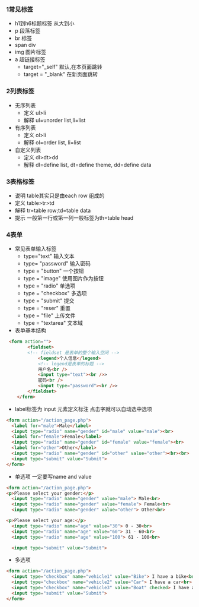 ### 1常见标签
+ h1到h6标题标签 从大到小
+ p 段落标签
+ br 标签
+ span div
+ img 图片标签
+ a 超链接标签
    + target="_self" 默认,在本页面跳转
    + target = "_blank" 在新页面跳转
### 2列表标签
+ 无序列表
    + 定义 ul>li
    + 解释 ul=unorder list,li=list
+ 有序列表
    + 定义 ol>li
    + 解释 ol=order list, li=list
+ 自定义列表
    + 定义 dl>dt>dd
    + 解释 dl=define list, dt=define theme, dd=define data
### 3表格标签
+ 说明 table其实只是由each row 组成的
+ 定义 table>tr>td
+ 解释 tr=table row;td=table data
+ 提示 一般第一行或第一列一般标签为th=table head
### 4表单
+ 常见表单输入标签
    + type="text" 输入文本
    + type= "password" 输入密码
    + type = "button" 一个按钮
    + type = "image" 使用图片作为按钮
    + type = "radio" 单选项
    + type = "checkbox" 多选项
    + type = "submit" 提交
    + type = "reser" 重置
    + type = "file" 上传文件
    + type = "textarea" 文本域
+ 表单基本结构
```html
 <form action="">
        <fieldset>
        <!-- fieldset 是表单的整个输入空间 -->
            <legend>个人信息</legend>
            <!-- legend是表单的标题 -->
            用户名<br />
            <input type="text"><br />>
            密码<br />
            <input type="password"><br />>
        </fieldset>
    </form>
```
+ label标签为 input 元素定义标注 点击字就可以自动选中选项
```html
<form action="/action_page.php">
  <label for="male">Male</label>
  <input type="radio" name="gender" id="male" value="male"><br>
  <label for="female">Female</label>
  <input type="radio" name="gender" id="female" value="female"><br>
  <label for="other">Other</label>
  <input type="radio" name="gender" id="other" value="other"><br><br>
  <input type="submit" value="Submit">
</form>
```
+ 单选项 一定要写name and value
```html
<form action="/action_page.php">
<p>Please select your gender:</p>
  <input type="radio" name="gender" value="male"> Male<br>
  <input type="radio" name="gender" value="female"> Female<br>
  <input type="radio" name="gender" value="other"> Other<br>  

<p>Please select your age:</p>
  <input type="radio" name="age" value="30"> 0 - 30<br>
  <input type="radio" name="age" value="60"> 31 - 60<br>
  <input type="radio" name="age" value="100"> 61 - 100<br>  

  <input type="submit" value="Submit">
```
+ 多选项
```html
<form action="/action_page.php">
  <input type="checkbox" name="vehicle1" value="Bike"> I have a bike<br>
  <input type="checkbox" name="vehicle2" value="Car"> I have a car<br>
  <input type="checkbox" name="vehicle3" value="Boat" checked> I have a boat<br><br>
  <input type="submit" value="Submit">
</form>
```
